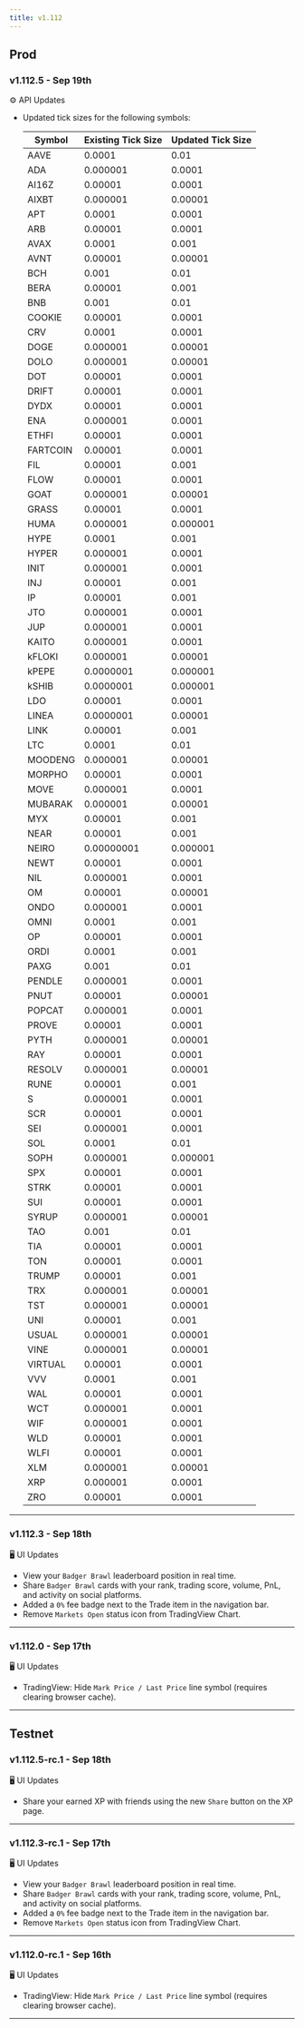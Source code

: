 ```yaml
---
title: v1.112
---
```

## Prod
### v1.112.5 - Sep 19th  
⚙️ API Updates
* Updated tick sizes for the following symbols:

    | Symbol | Existing Tick Size | Updated Tick Size |
    |--------|-------------------|-------------------|
    | AAVE | 0.0001 | 0.01 |
    | ADA | 0.000001 | 0.0001 |
    | AI16Z | 0.00001 | 0.0001 |
    | AIXBT | 0.000001 | 0.00001 |
    | APT | 0.0001 | 0.0001 |
    | ARB | 0.00001 | 0.0001 |
    | AVAX | 0.0001 | 0.001 |
    | AVNT | 0.00001 | 0.00001 |
    | BCH | 0.001 | 0.01 |
    | BERA | 0.00001 | 0.001 |
    | BNB | 0.001 | 0.01 |
    | COOKIE | 0.00001 | 0.0001 |
    | CRV | 0.0001 | 0.0001 |
    | DOGE | 0.000001 | 0.00001 |
    | DOLO | 0.000001 | 0.00001 |
    | DOT | 0.00001 | 0.0001 |
    | DRIFT | 0.00001 | 0.0001 |
    | DYDX | 0.00001 | 0.0001 |
    | ENA | 0.000001 | 0.0001 |
    | ETHFI | 0.00001 | 0.0001 |
    | FARTCOIN | 0.00001 | 0.0001 |
    | FIL | 0.00001 | 0.001 |
    | FLOW | 0.00001 | 0.0001 |
    | GOAT | 0.000001 | 0.00001 |
    | GRASS | 0.00001 | 0.0001 |
    | HUMA | 0.000001 | 0.000001 |
    | HYPE | 0.0001 | 0.001 |
    | HYPER | 0.000001 | 0.0001 |
    | INIT | 0.000001 | 0.0001 |
    | INJ | 0.00001 | 0.001 |
    | IP | 0.00001 | 0.001 |
    | JTO | 0.000001 | 0.0001 |
    | JUP | 0.000001 | 0.0001 |
    | KAITO | 0.000001 | 0.0001 |
    | kFLOKI | 0.000001 | 0.00001 |
    | kPEPE | 0.0000001 | 0.000001 |
    | kSHIB | 0.0000001 | 0.000001 |
    | LDO | 0.00001 | 0.0001 |
    | LINEA | 0.0000001 | 0.00001 |
    | LINK | 0.00001 | 0.001 |
    | LTC | 0.0001 | 0.01 |
    | MOODENG | 0.000001 | 0.00001 |
    | MORPHO | 0.00001 | 0.0001 |
    | MOVE | 0.000001 | 0.0001 |
    | MUBARAK | 0.000001 | 0.00001 |
    | MYX | 0.00001 | 0.001 |
    | NEAR | 0.00001 | 0.001 |
    | NEIRO | 0.00000001 | 0.000001 |
    | NEWT | 0.00001 | 0.0001 |
    | NIL | 0.000001 | 0.0001 |
    | OM | 0.00001 | 0.00001 |
    | ONDO | 0.000001 | 0.0001 |
    | OMNI | 0.0001 | 0.001 |
    | OP | 0.00001 | 0.0001 |
    | ORDI | 0.0001 | 0.001 |
    | PAXG | 0.001 | 0.01 |
    | PENDLE | 0.000001 | 0.0001 |
    | PNUT | 0.00001 | 0.00001 |
    | POPCAT | 0.000001 | 0.0001 |
    | PROVE | 0.00001 | 0.0001 |
    | PYTH | 0.000001 | 0.00001 |
    | RAY | 0.00001 | 0.0001 |
    | RESOLV | 0.000001 | 0.00001 |
    | RUNE | 0.00001 | 0.001 |
    | S | 0.000001 | 0.0001 |
    | SCR | 0.00001 | 0.0001 |
    | SEI | 0.000001 | 0.0001 |
    | SOL | 0.0001 | 0.01 |
    | SOPH | 0.000001 | 0.000001 |
    | SPX | 0.00001 | 0.0001 |
    | STRK | 0.00001 | 0.0001 |
    | SUI | 0.00001 | 0.0001 |
    | SYRUP | 0.000001 | 0.00001 |
    | TAO | 0.001 | 0.01 |
    | TIA | 0.00001 | 0.0001 |
    | TON | 0.00001 | 0.0001 |
    | TRUMP | 0.00001 | 0.001 |
    | TRX | 0.000001 | 0.00001 |
    | TST | 0.000001 | 0.00001 |
    | UNI | 0.00001 | 0.001 |
    | USUAL | 0.000001 | 0.00001 |
    | VINE | 0.000001 | 0.00001 |
    | VIRTUAL | 0.00001 | 0.0001 |
    | VVV | 0.0001 | 0.001 |
    | WAL | 0.00001 | 0.0001 |
    | WCT | 0.000001 | 0.0001 |
    | WIF | 0.000001 | 0.0001 |
    | WLD | 0.00001 | 0.0001 |
    | WLFI | 0.00001 | 0.0001 |
    | XLM | 0.000001 | 0.00001 |
    | XRP | 0.000001 | 0.0001 |
    | ZRO | 0.00001 | 0.0001 |

---
### v1.112.3 - Sep 18th
🖥️  UI Updates 
* View your `Badger Brawl` leaderboard position in real time.
* Share `Badger Brawl` cards with your rank, trading score, volume, PnL, and activity on social platforms.
* Added a `0%` fee badge next to the Trade item in the navigation bar.
* Remove `Markets Open` status icon from TradingView Chart.
---
### v1.112.0 - Sep 17th
🖥️  UI Updates 
* TradingView: Hide `Mark Price / Last Price` line symbol (requires clearing browser cache).
---

## Testnet
### v1.112.5-rc.1 - Sep 18th
🖥️  UI Updates 
* Share your earned XP with friends using the new `Share` button on the XP page.

---
### v1.112.3-rc.1 - Sep 17th
🖥️  UI Updates 
* View your `Badger Brawl` leaderboard position in real time.
* Share `Badger Brawl` cards with your rank, trading score, volume, PnL, and activity on social platforms.
* Added a `0%` fee badge next to the Trade item in the navigation bar.
* Remove `Markets Open` status icon from TradingView Chart.
---
### v1.112.0-rc.1 - Sep 16th
🖥️  UI Updates 
* TradingView: Hide `Mark Price / Last Price` line symbol (requires clearing browser cache).
---
